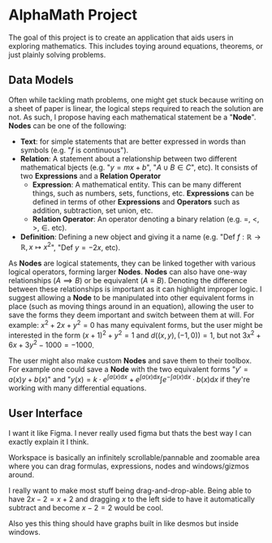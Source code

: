 # AlphaMath Project

The goal of this project is to create an application that aids users in exploring mathematics. This includes toying around equations, theorems, or just plainly solving problems.

## Data Models

Often while tackling math problems, one might get stuck because writing on a sheet of paper is linear, the logical steps required to reach the solution are not. As such, I propose having each mathematical statement be a "**Node**". **Nodes** can be one of the following:

- **Text**: for simple statements that are better expressed in words than symbols (e.g. "$f$ is continuous").
- **Relation**: A statement about a relationship between two different mathematical bjects (e.g. "$y=mx+b$", "$A \cup B \in C$", etc). It consists of two **Expressions** and a **Relation Operator**
  - **Expression**: A mathematical entity. This can be many different things, such as numbers, sets, functions, etc. **Expressions** can be defined in terms of other **Expressions** and **Operators** such as addition, subtraction, set union, etc.
  - **Relation Operator**: An operator denoting a binary relation (e.g. =, <, >, $\in$. etc).
- **Definition**: Defining a new object and giving it a name (e.g. "Def $f:\mathbb R \to \mathbb R, x \mapsto x^2$", "Def $y = -2x$, etc).

As **Nodes** are logical statements, they can be linked together with various logical operators, forming larger **Nodes**. **Nodes** can also have one-way relationships ($A \implies B$) or be equivalent ($A \equiv B$). Denoting the difference between these relationships is important as it can highlight improper logic. I suggest allowing a **Node** to be manipulated into other equivalent forms in place (such as moving things around in an equation), allowing the user to save the forms they deem important and switch between them at will. For example: $x^2+2x+y^2=0$ has many equivalent forms, but the user might be interested in the form $(x+1)^2+y^2=1$ and $d((x, y), (-1, 0))=1$, but not $3x^2+6x+3y^2-1000=-1000$.

The user might also make custom **Nodes** and save them to their toolbox. For example one could save a **Node** with the two equivalent forms "$y'=a(x)y+b(x)$" and "$y(x) = k \cdot e^{\int a(x) \mathrm dx}+ e^{\int a(x) \mathrm dx}\int e^{-\int a(x) \mathrm dx} \cdot b(x) \mathrm dx$ if they're working with many differential equations.
## User Interface

I want it like Figma. I never really used figma but thats the best way I can exactly explain it I think.

Workspace is basically an infinitely scrollable/pannable and zoomable area where you can drag formulas, expressions, nodes and windows/gizmos around.

I really want to make most stuff being drag-and-drop-able. Being able to have $2x - 2 = x + 2$ and dragging $x$ to the left side to have it automatically subtract and become $x - 2 = 2$ would be cool.

Also yes this thing should have graphs built in like desmos but inside windows.
